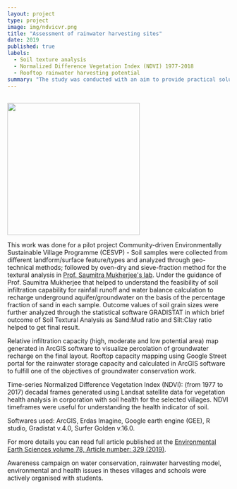 ```yaml
---
layout: project
type: project
image: img/ndvicvr.png
title: "Assessment of rainwater harvesting sites"
date: 2019
published: true
labels:
  - Soil texture analysis
  - Normalized Difference Vegetation Index (NDVI) 1977-2018
  - Rooftop rainwater harvesting potential
summary: "The study was conducted with an aim to provide practical solution for the groundwater management in villages of the N-W Delhi, India. LANDSAT remote-sensing datasets for the last four decades (1977–2018) were assessed to determine changes in vegetation cover at the selected sites."
---
```


<img class="img-fluid" src="../img/NDVI.png" alt="" />
<img class="img-fluid" src="../img/ndvis.png" alt="" />
<img class="img-fluid" src="../img/ndvig.png" alt="" />
<img class="img-fluid" src="../img/soiltext.png" alt="" />
<img class="img-fluid" src="../img/singhola.png" alt="" />
<img class="img-fluid" src="../img/ghoga.png" alt="" />
<img class="img-fluid" src="../img/dhirpur.png" alt="" />

<div class="text-center p-4">
  <img width="300px" src="../img/studyarea.png" class="img-thumbnail" >
</div>

This work was done for a pilot project Community-driven Environmentally Sustainable Village Programme (CESVP) - Soil samples were collected from different landform/surface feature/types and analyzed through geo-technical methods; followed by oven-dry and sieve-fraction method for the textural analysis in <a href="https://www.jnu.ac.in/Faculty/smukherjee/">Prof. Saumitra Mukherjee's lab</a>. Under the guidance of Prof. Saumitra Mukherjee that helped to understand the feasibility of soil infiltration capability for rainfall runoff and water balance calculation to recharge underground aquifer/groundwater on the basis of the percentage fraction of sand in each sample. Outcome values of soil grain sizes were further analyzed through the statistical software GRADISTAT in which brief outcome of Soil Textural Analysis as Sand:Mud ratio and Silt:Clay ratio helped to get final result. 

Relative infiltration capacity (high, moderate and low potential area) map generated in ArcGIS software to visualize percolation of groundwater recharge on the final layout. Rooftop capacity mapping using Google Street portal for the rainwater storage capacity and calculated in ArcGIS software to fulfill one of the objectives of groundwater conservation work.

Time-series Normalized Difference Vegetation Index (NDVI): (from 1977 to 2017) decadal frames generated using Landsat satellite data for vegetation health analysis in corporation with soil health for the selected villages. NDVI timeframes were useful for understanding the health indicator of soil. 

Softwares used:  ArcGIS, Erdas Imagine, Google earth engine (GEE), R studio, Gradistat v.4.0, Surfer Golden v.16.0.

For more details you can read full article published at the [Environmental Earth Sciences volume 78, Article number: 329 (2019)](https://link.springer.com/article/10.1007/s12665-019-8332-y).


Awareness campaign on water conservation, rainwater harvesting model, environmental and health issues in theses villages and schools were actively organised with students.

<img class="img-fluid" src="../img/awareness.png" alt="" />
<img class="img-fluid" src="../img/schoolkids.png" alt="" />
